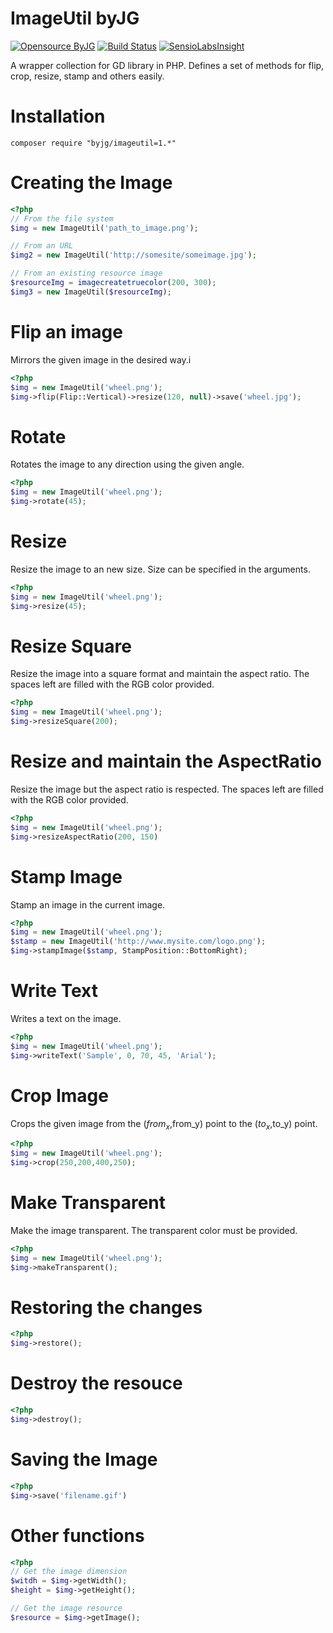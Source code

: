 # ImageUtil byJG

[![Opensource ByJG](https://img.shields.io/badge/opensource-byjg.com-brightgreen.svg)](http://opensource.byjg.com)
[![Build Status](https://travis-ci.org/byjg/imageutil.svg?branch=master)](https://travis-ci.org/byjg/imageutil)
[![SensioLabsInsight](https://insight.sensiolabs.com/projects/dbb67d29-e4c2-44c1-bcef-7b8ed0371332/mini.png)](https://insight.sensiolabs.com/projects/dbb67d29-e4c2-44c1-bcef-7b8ed0371332)


A wrapper collection for GD library in PHP. Defines a set of methods for flip, crop, resize, stamp and others easily.

# Installation

```
composer require "byjg/imageutil=1.*"
```


# Creating the Image

```php
<?php
// From the file system
$img = new ImageUtil('path_to_image.png');

// From an URL
$img2 = new ImageUtil('http://somesite/someimage.jpg');

// From an existing resource image
$resourceImg = imagecreatetruecolor(200, 300);
$img3 = new ImageUtil($resourceImg);
```

# Flip an image

Mirrors the given image in the desired way.i

```php
<?php
$img = new ImageUtil('wheel.png');
$img->flip(Flip::Vertical)->resize(120, null)->save('wheel.jpg');
```

# Rotate

Rotates the image to any direction using the given angle.

```php
<?php
$img = new ImageUtil('wheel.png');
$img->rotate(45);
```

# Resize

Resize the image to an new size. Size can be specified in the arguments.

```php
<?php
$img = new ImageUtil('wheel.png');
$img->resize(45);
```

# Resize Square

Resize the image into a square format and maintain the aspect ratio. The spaces left are filled with the RGB color provided.

```php
<?php
$img = new ImageUtil('wheel.png');
$img->resizeSquare(200);
```

# Resize and maintain the AspectRatio

Resize the image but the aspect ratio is respected. The spaces left are filled with the RGB color provided.

```php
<?php
$img = new ImageUtil('wheel.png');
$img->resizeAspectRatio(200, 150)
```

# Stamp Image

Stamp an image in the current image.

```php
<?php
$img = new ImageUtil('wheel.png');
$stamp = new ImageUtil('http://www.mysite.com/logo.png');
$img->stampImage($stamp, StampPosition::BottomRight);
```

# Write Text

Writes a text on the image.

```php
<?php
$img = new ImageUtil('wheel.png');
$img->writeText('Sample', 0, 70, 45, 'Arial');
```

# Crop Image

Crops the given image from the ($from_x,$from_y) point to the ($to_x,$to_y) point.

```php
<?php
$img = new ImageUtil('wheel.png');
$img->crop(250,200,400,250);
```

# Make Transparent

Make the image transparent. The transparent color must be provided.

```php
<?php
$img = new ImageUtil('wheel.png');
$img->makeTransparent();
```

# Restoring the changes

```php
<?php
$img->restore();
```

# Destroy the resouce

```php
<?php
$img->destroy();
```

# Saving the Image

```php
<?php
$img->save('filename.gif')
```

# Other functions

```php
<?php
// Get the image dimension
$witdh = $img->getWidth();
$height = $img->getHeight();

// Get the image resource
$resource = $img->getImage();
````

